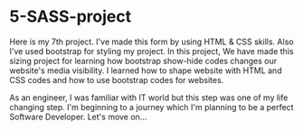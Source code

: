 # 5-SASS-project

Here is my 7th project. I've made this form by using HTML & CSS skills. Also I've used bootstrap for styling my project. 
In this project, We have made this sizing project for learning how bootstrap show-hide codes changes our website's media visibility.
I learned how to shape website with HTML and CSS codes and how to use bootstrap codes for websites.

As an engineer, I was familiar with IT world but this step was one of my life changing step. 
I'm beginning to a journey which I'm planning to be a perfect Software Developer.
Let's move on...
